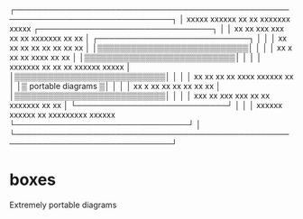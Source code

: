 ┌──────────────────────────────────────────────────────────────────────────────┐
│ xxxxx     xxxxxx  xx    xx xxxxxxx  xxxxx  ┌───────────────────────────────┐ │
│ xx  xx   xxx  xxx xx    xx xxxxxxx xx   xx │ ┌───────────────────────────┐ │ │
│ xx   xx  xx    xx  xx  xx  xx      xx      │ │▒▒▒▒▒▒▒▒▒▒▒▒▒▒▒▒▒▒▒▒▒▒▒▒▒▒▒│ │ │
│ xx    x  xx    xx   xxxx   xx      xx      │ │▒▒▒▒▒▒▒▒▒▒▒▒▒▒▒▒▒▒▒▒▒▒▒▒▒▒▒│ │ │
│ xxxxxxx  xx    xx    xx    xxxxxx   xxxxx  │ │▒▒▒▒▒▒▒▒▒▒▒▒▒▒▒▒▒▒▒▒▒▒▒▒▒▒▒│ │ │
│ xx    xx xx    xx   xxxx   xxxxxx       xx │ │▒    portable diagrams    ▒│ │ │
│ xx     x xx    xx  xx  xx  xx           xx │ │▒▒▒▒▒▒▒▒▒▒▒▒▒▒▒▒▒▒▒▒▒▒▒▒▒▒▒│ │ │
│ xxx   xx xxx  xxx xx    xx xxxxxxx xx   xx │ └───────────────────────────┘ │ │
│  xxxxxx   xxxxxx xx      xxxxxxxxx xxxxxx  └───────────────────────────────┘ │
└──────────────────────────────────────────────────────────────────────────────┘

# boxes
Extremely portable diagrams
